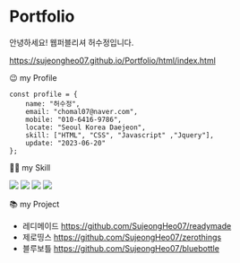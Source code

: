 # Portfolio

안녕하세요! 웹퍼블리셔 허수정입니다.

https://sujeongheo07.github.io/Portfolio/html/index.html


😉 my Profile

    const profile = {
        name: "허수정",
        email: "chomal07@naver.com",
        mobile: "010-6416-9786",
        locate: "Seoul Korea Daejeon",
        skill: ["HTML", "CSS", "Javascript" ,"Jquery"],
        update: "2023-06-20"
    };


✍🏻 my Skill

<img src="https://img.shields.io/badge/html5-E34F26?style=for-the-badge&logo=html5&logoColor=white"> <img src="https://img.shields.io/badge/css-1572B6?style=for-the-badge&logo=css3&logoColor=white"> <img src="https://img.shields.io/badge/javascript-F7DF1E?style=for-the-badge&logo=javascript&logoColor=black"> <img src="https://img.shields.io/badge/jquery-0769AD?style=for-the-badge&logo=jquery&logoColor=white">


📚 my Project

* 레디메이드 https://github.com/SujeongHeo07/readymade
* 제로띵스 https://github.com/SujeongHeo07/zerothings
* 블루보틀 https://github.com/SujeongHeo07/bluebottle
